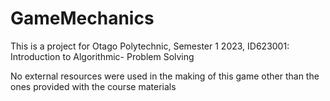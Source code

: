 # GameMechanics

This is a project for Otago Polytechnic, Semester 1 2023, ID623001: Introduction to Algorithmic- Problem Solving

No external resources were used in the making of this game other than the ones provided with the course materials
